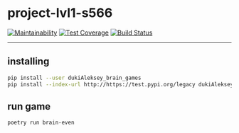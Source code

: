 # project-lvl1-s566

[![Maintainability](https://api.codeclimate.com/v1/badges/fa5eed2e0ded22bd5ae3/maintainability)](https://codeclimate.com/github/dukiAleksey/project-lvl1-s566/maintainability)
[![Test Coverage](https://api.codeclimate.com/v1/badges/fa5eed2e0ded22bd5ae3/test_coverage)](https://codeclimate.com/github/dukiAleksey/project-lvl1-s566/test_coverage)
[![Build Status](https://travis-ci.org/dukiAleksey/project-lvl1-s566.svg?branch=master)](https://travis-ci.org/dukiAleksey/project-lvl1-s566)

---

## installing

```bash
pip install --user dukiAleksey_brain_games
pip install --index-url http://https://test.pypi.org/legacy dukiAleksey_brain_games
```

## run game

```bash
poetry run brain-even
```
